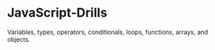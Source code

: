 # JavaScript-Drills
Variables, types, operators, conditionals, loops, functions, arrays, and objects.
